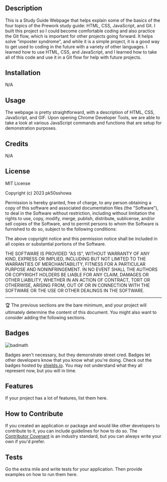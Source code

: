 # <PreWork Study Guide Webpage for Paul Koehler>

## Description

This is a Study Guide Webpage that helps explain some of the basics of the four topics of the Prework study guide: HTML, CSS, JavaScript, and Git.
I built this project so I could become comfortable coding and also practice the Git flow, which is important for other projects going forward.
It helps solve "imposter syndrome", and while it is a simple project, it is a good way to get used to coding in the future with a variety of other languages.
I learned how to use HTML, CSS, and JavaScript, and I learned how to take all of this code and use it in a Git flow for help with future projects.

## Installation

N/A

## Usage

The webpage is pretty straightforward, with a description of HTML, CSS, JavaScript, and GIF. Upon opening Chrome Developer Tools, we are able to take a look at various JavaScript commands and functions that are setup for demonstration purposes.

## Credits

N/A

## License

MIT License

Copyright (c) 2023 pk50sshowa

Permission is hereby granted, free of charge, to any person obtaining a copy
of this software and associated documentation files (the "Software"), to deal
in the Software without restriction, including without limitation the rights
to use, copy, modify, merge, publish, distribute, sublicense, and/or sell
copies of the Software, and to permit persons to whom the Software is
furnished to do so, subject to the following conditions:

The above copyright notice and this permission notice shall be included in all
copies or substantial portions of the Software.

THE SOFTWARE IS PROVIDED "AS IS", WITHOUT WARRANTY OF ANY KIND, EXPRESS OR
IMPLIED, INCLUDING BUT NOT LIMITED TO THE WARRANTIES OF MERCHANTABILITY,
FITNESS FOR A PARTICULAR PURPOSE AND NONINFRINGEMENT. IN NO EVENT SHALL THE
AUTHORS OR COPYRIGHT HOLDERS BE LIABLE FOR ANY CLAIM, DAMAGES OR OTHER
LIABILITY, WHETHER IN AN ACTION OF CONTRACT, TORT OR OTHERWISE, ARISING FROM,
OUT OF OR IN CONNECTION WITH THE SOFTWARE OR THE USE OR OTHER DEALINGS IN THE
SOFTWARE.

---

🏆 The previous sections are the bare minimum, and your project will ultimately determine the content of this document. You might also want to consider adding the following sections.

## Badges

![badmath](https://img.shields.io/github/languages/top/nielsenjared/badmath)

Badges aren't necessary, but they demonstrate street cred. Badges let other developers know that you know what you're doing. Check out the badges hosted by [shields.io](https://shields.io/). You may not understand what they all represent now, but you will in time.

## Features

If your project has a lot of features, list them here.

## How to Contribute

If you created an application or package and would like other developers to contribute to it, you can include guidelines for how to do so. The [Contributor Covenant](https://www.contributor-covenant.org/) is an industry standard, but you can always write your own if you'd prefer.

## Tests

Go the extra mile and write tests for your application. Then provide examples on how to run them here.